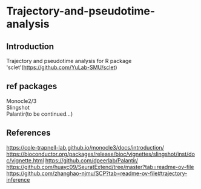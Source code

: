 # Trajectory-and-pseudotime-analysis

## Introduction
Trajectory and pseudotime analysis for R package 'sclet'(https://github.com/YuLab-SMU/sclet)

## ref packages
Monocle2/3  
Slingshot  
Palantir(to be continued...)  

## References
https://cole-trapnell-lab.github.io/monocle3/docs/introduction/
https://bioconductor.org/packages/release/bioc/vignettes/slingshot/inst/doc/vignette.html
https://github.com/dpeerlab/Palantir/
https://github.com/huayc09/SeuratExtend/tree/master?tab=readme-ov-file
https://github.com/zhanghao-njmu/SCP?tab=readme-ov-file#trajectory-inference
